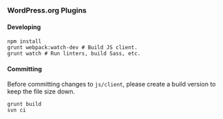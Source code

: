 ### WordPress.org Plugins

#### Developing

```
npm install
grunt webpack:watch-dev # Build JS client.
grunt watch # Run linters, build Sass, etc.
```

#### Committing

Before committing changes to `js/client`, please create a build version to keep the file size down.

```
grunt build
svn ci
```
